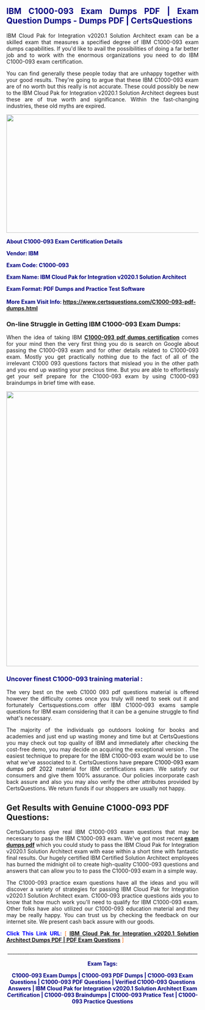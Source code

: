 <h2 style="text-align: justify;"><span style="color: #000080;">IBM C1000-093 Exam Dumps PDF | Exam Question Dumps - Dumps PDF | CertsQuestions</span></h2>
<p style="text-align: justify;">IBM Cloud Pak for Integration v2020.1 Solution Architect exam can be a skilled exam that measures a specified degree of IBM  C1000-093 exam dumps capabilities. If you'd like to avail the possibilities of doing a far better job and to work with the enormous organizations you need to do IBM C1000-093 exam certification.</p>
<p style="text-align: justify;">You can find generally these people today that are unhappy together with your good results. They're going to argue that these IBM  C1000-093 exam are of no worth but this really is not accurate. These could possibly be new to the IBM Cloud Pak for Integration v2020.1 Solution Architect degrees bust these are of true worth and significance. Within the fast-changing industries, these old myths are expired.</p>
<p><img style="display: block; margin-left: auto; margin-right: auto;" src="https://i.imgur.com/eaP4ae9.png" width="840" height="310" /></p>
<p><span style="color: #000080;"><strong>About C1000-093 Exam Certification Details</strong></span></p>
<p><span style="color: #000080;"><strong>Vendor: IBM<br /></strong></span></p>
<p><span style="color: #000080;"><strong>Exam Code: C1000-093</strong></span></p>
<p><span style="color: #000080;"><strong>Exam Name: IBM Cloud Pak for Integration v2020.1 Solution Architect</strong></span></p>
<p><span style="color: #000080;"><strong>Exam Format: PDF Dumps and Practice Test Software<br /><br />More Exam Visit Info: <span style="color: #ff6600;"><a href="https://www.certsquestions.com/C1000-093-pdf-dumps.html">https://www.certsquestions.com/C1000-093-pdf-dumps.html</a></span></strong></span></p>
<h3>On-line Struggle in Getting IBM C1000-093 Exam Dumps:</h3>
<p style="text-align: justify;">When the idea of taking IBM <a href="https://www.certsquestions.com/C1000-093-pdf-dumps.html"><strong> C1000-093 pdf dumps certification</strong></a> comes for your mind then the very first thing you do is search on Google about passing the C1000-093 exam and for other details related to C1000-093 exam. Mostly you get practically nothing due to the fact of all of the irrelevant C1000 093 questions factors that mislead you in the other path and you end up wasting your precious time. But you are able to effortlessly get your self prepare for the C1000-093 exam by using C1000-093 braindumps in brief time with ease.</p>
<p><a href="https://www.certsquestions.com/C1000-093-pdf-dumps.html"><img style="display: block; margin-left: auto; margin-right: auto;" src="https://i.imgur.com/pxhoKQ2.png" width="720" /></a></p>
<h3><span style="color: #000080;">Uncover finest  C1000-093 training material :</span></h3>
<p style="text-align: justify;">The very best on the web C1000 093 pdf questions material is offered however the difficulty comes once you truly will need to seek out it and fortunately Certsquestions.com offer IBM C1000-093 exams sample questions for IBM  exam considering that it can be a genuine struggle to find what's necessary.</p>
<p style="text-align: justify;">The majority of the individuals go outdoors looking for books and academies and just end up wasting money and time but at CertsQuestions you may check out top quality of IBM  and immediately after checking the cost-free demo, you may decide on acquiring the exceptional version . The easiest technique to prepare for the IBM C1000-093 exam would be to use what we've associated to it. CertsQuestions have <span style="color: #000000;">prepare C1000-093 exam dumps pdf 2022</span> material for IBM certifications exam. We satisfy our consumers and give them 100% assurance. Our policies incorporate cash back assure and also you may also verify the other attributes provided by CertsQuestions. We return funds if our shoppers are usually not happy.</p>
<h2>Get Results with Genuine C1000-093 PDF Questions:</h2>
<p style="text-align: justify;">CertsQuestions give real IBM C1000-093 exam questions that may be necessary to pass the IBM  C1000-093 exam. We've got most recent<strong>&nbsp;<a href="https://www.certsquestions.com/">exam dumps pdf</a></strong>&nbsp;which you could study to pass the IBM Cloud Pak for Integration v2020.1 Solution Architect exam with ease within a short time with fantastic final results. Our hugely certified IBM Certified Solution Architect employees has burned the midnight oil to create high-quality C1000-093 questions and answers that can allow you to to pass the C1000-093 exam in a simple way.</p>
<p style="text-align: justify;">The C1000-093 practice exam questions have all the ideas and you will discover a variety of strategies for passing IBM Cloud Pak for Integration v2020.1 Solution Architect exam. C1000-093 practice questions aids you to know that how much work you'll need to qualify for IBM  C1000-093 exam. Other folks have also utilized our C1000-093 education material and they may be really happy. You can trust us by checking the feedback on our internet site. We present cash back assure with our goods.</p>
<p style="text-align: justify;"><span style="color: #0000ff;"><strong>Click This Link URL</strong>:</span> <span style="color: #ff6600;">[ <strong><a href="https://www.certsquestions.com/ibm-certified-solution-architect-certification.html">IBM Cloud Pak for Integration v2020.1 Solution Architect Dumps PDF | PDF Exam Questions</a></strong> ]</span></p>
<p style="text-align: center;">______________________________________________________________________________</p>
<p style="text-align: center;"><span style="color: #000080;"><strong>Exam Tags:</strong></span></p>
<p style="text-align: center;"><span style="color: #000080;"><strong>C1000-093 Exam Dumps | C1000-093 PDF Dumps | C1000-093 Exam Questions | C1000-093 PDF Questions | Verified C1000-093 Questions Answers | IBM Cloud Pak for Integration v2020.1 Solution Architect Exam Certification | C1000-093 Braindumps | C1000-093 Pratice Test | C1000-093 Practice Questions</strong></span></p>
